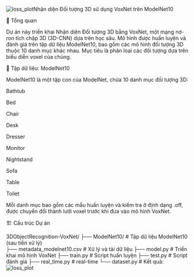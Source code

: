 ![loss_plot](https://github.com/user-attachments/assets/6e4ace32-a1d6-4e36-98cf-2e8138699812)Nhận diện Đối tượng 3D sử dụng VoxNet trên ModelNet10

📌 Tổng quan

Dự án này triển khai Nhận diện Đối tượng 3D bằng VoxNet, một mạng nơ-ron tích chập 3D (3D-CNN) dựa trên học sâu. Mô hình được huấn luyện và đánh giá trên tập dữ liệu ModelNet10, bao gồm các mô hình đối tượng 3D thuộc 10 danh mục khác nhau. Mục tiêu là phân loại các đối tượng dựa trên biểu diễn voxel của chúng.

📂 Tập dữ liệu: ModelNet10

ModelNet10 là một tập con của ModelNet, chứa 10 danh mục đối tượng 3D:

Bathtub

Bed

Chair

Desk

Dresser

Monitor

Nightstand

Sofa

Table

Toilet

Mỗi danh mục bao gồm các mẫu huấn luyện và kiểm tra ở định dạng .off, được chuyển đổi thành lưới voxel trước khi đưa vào mô hình VoxNet.

🏗 Cấu trúc Dự án

3DObjectRecognition-VoxNet/
├── ModelNet10/                 # Tập dữ liệu ModelNet10 (sau tiền xử lý)     
├── metadata_modelnet10.csv     # Xử lý và tải dữ liệu
├── model.py         # Triển khai mô hình VoxNet
├── train.py          # Script huấn luyện
├── test.py         # Script đánh giá
├── real_time.py          # real-time
└── dataset.py        #
Kết quả:
![loss_plot](https://github.com/user-attachments/assets/dca3dbe9-45f7-44cd-b2c6-c2ae49d4f928)
